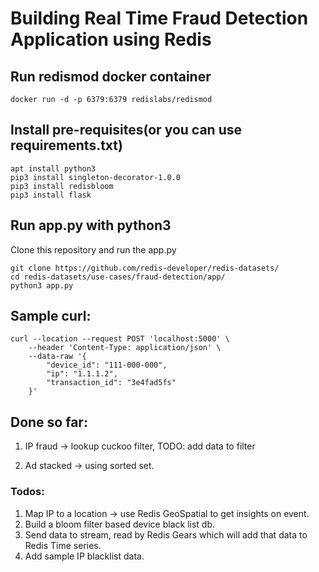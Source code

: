 # Building Real Time Fraud Detection Application using Redis 

##  Run redismod docker container

```
docker run -d -p 6379:6379 redislabs/redismod
```

## Install pre-requisites(or you can use requirements.txt)

```
apt install python3
pip3 install singleton-decorator-1.0.0
pip3 install redisbloom
pip3 install flask
```
   
##  Run app.py with python3

Clone this repository and run the app.py

```
git clone https://github.com/redis-developer/redis-datasets/
cd redis-datasets/use-cases/fraud-detection/app/
python3 app.py
```

## Sample curl:
 
```
curl --location --request POST 'localhost:5000' \
    --header 'Content-Type: application/json' \
    --data-raw '{
        "device_id": "111-000-000",
        "ip": "1.1.1.2",
        "transaction_id": "3e4fad5fs"
    }'
```


## Done so far:

1. IP fraud -> lookup cuckoo filter, 
    TODO: add data to filter
   
2. Ad stacked -> using sorted set. 

### Todos:

1. Map IP to a location -> use Redis GeoSpatial to get insights on event.
2. Build a bloom filter based device black list db.
3. Send data to stream, read by Redis Gears which will add that data to Redis Time series.
4. Add sample IP blacklist data.
